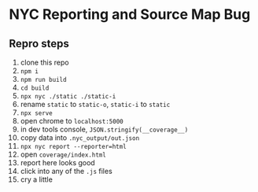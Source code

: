# NYC Reporting and Source Map Bug

## Repro steps

1. clone this repo
2. `npm i`
3. `npm run build`
4. `cd build`
5. `npx nyc ./static ./static-i`
6. rename `static` to `static-o`, `static-i` to `static`
7. `npx serve`
8. open chrome to `localhost:5000`
9. in dev tools console, `JSON.stringify(__coverage__)`
10. copy data into `.nyc_output/out.json`
11. `npx nyc report --reporter=html`
12. open `coverage/index.html`
13. report here looks good
14. click into any of the `.js` files
15. cry a little